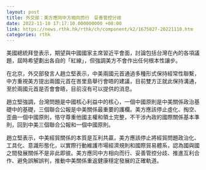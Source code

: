 ```yaml
---
layout: post
title: 外交部：美方應同中方相向而行　妥善管控分歧
date: 2022-11-10 17:17:10.000000000 +08:00
link: https://news.rthk.hk/rthk/ch/component/k2/1675027-20221110.htm
categories: rthk
---
```


美國總統拜登表示，期望與中國國家主席習近平會面，討論包括台灣在內的各項議題，屆時希望劃出各自的「紅線」，但強調美方不會作出任何根本性讓步。


在北京，外交部發言人趙立堅表示，中美兩國元首通過多種形式保持經常性聯繫，中方重視美方提出兩國元首在峇里島舉行會晤的建議，目前雙方正就此保持溝通，至於兩國元首是否會會晤，目前沒有可以提供的消息。

趙立堅強調，台灣問題是中國核心利益中的核心，一個中國原則是中美關係政治基礎中的基礎，三個聯合公報是中美關係最重要的護欄。美方應該停止虛化、掏空、歪曲一個中國原則，恪守尊重他國主權和領土完整，不干涉內政的國際關係基本準則，回到中美三個聯合公報和一個中國原則。

趙立堅表示，中美經貿關係的本質是互利共贏，美方應該停止將經貿問題政治化、工具化、意識形態化，以實際行動維護市場經濟規則和國際貿易體系，認為國與國之間發展關係不是非此即彼。美方應同中方相向而行、妥善管控分歧、推進互利合作、避免誤解誤判，推動中美關係重返健康穩定發展的正確軌道。
